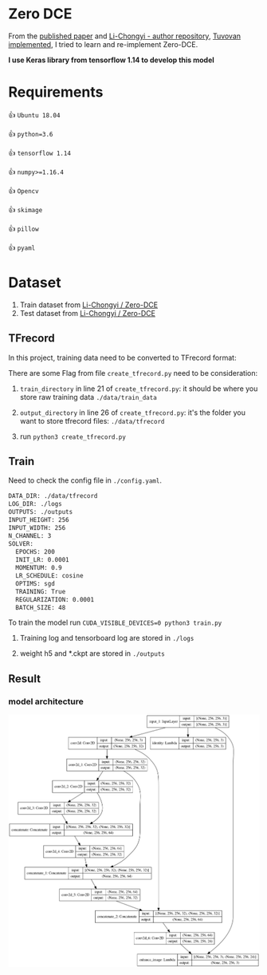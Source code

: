 # Zero DCE
From the [published paper](https://openaccess.thecvf.com/content_CVPR_2020/papers/Guo_Zero-Reference_Deep_Curve_Estimation_for_Low-Light_Image_Enhancement_CVPR_2020_paper.pdf) and [Li-Chongyi - author repository](https://github.com/Li-Chongyi/Zero-DCE), [Tuvovan implemented](https://github.com/tuvovan/Zero_DCE_TF), I tried to learn and re-implement Zero-DCE.

<b>I use Keras library from tensorflow 1.14 to develop this model </b>  


# Requirements

:+1: ```Ubuntu 18.04```

:+1: ```python=3.6```

:+1: ```tensorflow 1.14```

:+1: ```numpy>=1.16.4```

:+1: ```Opencv```

:+1: ```skimage```

:+1: ```pillow```

:+1: ```pyaml```


# Dataset

1. Train dataset from [Li-Chongyi /
Zero-DCE](https://drive.google.com/file/d/1GAB3uGsmAyLgtDBDONbil08vVu5wJcG3/view)
2. Test dataset from [Li-Chongyi /
Zero-DCE](https://github.com/Li-Chongyi/Zero-DCE/tree/master/Zero-DCE_code/data/test_data)


## TFrecord
In this project, training data need to be converted to TFrecord format:

There are some Flag from file ```create_tfrecord.py``` need to be consideration:

1. ```train_directory``` in line 21 of ```create_tfrecord.py```: it should be where you store raw training data ```./data/train_data```

2. ```output_directory``` in line 26 of ```create_tfrecord.py```: it's the folder you want to store tfrecord files: ```./data/tfrecord```

3. run ```python3 create_tfrecord.py```

## Train 

Need to check the config file in ```./config.yaml```.

```buildoutcfg
DATA_DIR: ./data/tfrecord
LOG_DIR: ./logs
OUTPUTS: ./outputs
INPUT_HEIGHT: 256
INPUT_WIDTH: 256
N_CHANNEL: 3
SOLVER:
  EPOCHS: 200
  INIT_LR: 0.0001
  MOMENTUM: 0.9
  LR_SCHEDULE: cosine
  OPTIMS: sgd
  TRAINING: True
  REGULARIZATION: 0.0001
  BATCH_SIZE: 48
```
To train the model run ```CUDA_VISIBLE_DEVICES=0 python3 train.py```

1. Training log and tensorboard log are stored in ``./logs``

2. weight h5 and *.ckpt are stored in ```./outputs```

## Result

### model architecture


![Zero-DCE](https://github.com/dattv/Zero_DCE_TF14/blob/main/nets/model.png)